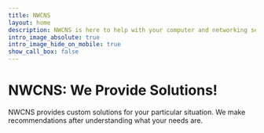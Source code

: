 ```yaml
---
title: NWCNS
layout: home
description: NWCNS is here to help with your computer and networking setups.
intro_image_absolute: true
intro_image_hide_on_mobile: true
show_call_box: false
---
```


# NWCNS: We Provide Solutions!

NWCNS provides custom solutions for your particular situation. We make recommendations after understanding what your needs are.
